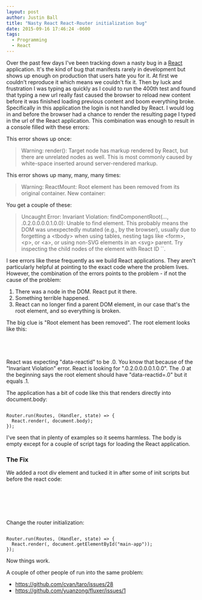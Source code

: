 ```yaml
---
layout: post
author: Justin Ball
title: "Nasty React React-Router initialization bug"
date: 2015-09-16 17:46:24 -0600
tags:
  - Programming
  - React
---
```


<p>Over the past few days I've been tracking down a nasty bug in a <a href="https://facebook.github.io/react/">React</a> application. It's the kind of bug that manifests rarely in development
but shows up enough on production that users hate you for it. At first we couldn't reproduce it which means we couldn't fix it. Then by luck and frustration I was typing
as quickly as I could to run the 400th test and found that typing a new url really fast caused the browser to reload new content before it was finished loading previous content
and boom everything broke. Specifically in this application the login is not handled by React. I would log in and before the browser had a chance to render the resulting page I typed in
the url of the React application. This combination was enough to result in a console filled with these errors:</p>

<p>This error shows up once:</p>
<blockquote>
Warning: render(): Target node has markup rendered by React, but there are unrelated nodes as well. This is most commonly caused by white-space inserted around server-rendered markup.
</blockquote>

<p>This error shows up many, many, many times:</p>
<blockquote>
Warning: ReactMount: Root element has been removed from its original container. New container:
</blockquote>

<p>You get a couple of these:</p>
<blockquote>
Uncaught Error: Invariant Violation: findComponentRoot(..., .0.2.0.0.0.0.1.0.0): Unable to find element. This probably means the DOM was unexpectedly mutated (e.g., by the browser), usually due to 
forgetting a &lt;tbody&gt; when using tables, nesting tags like &lt;form&gt;, &lt;p&gt;, or &lt;a&gt;, or using non-SVG elements 
in an &lt;svg&gt; parent. Try inspecting the child nodes of the element with React ID ``.
</blockquote>

<p>
I see errors like these frequently as we build React applications. They aren't particularly helpful at pointing to the exact code where the problem lives. However, the combination of the errors
points to the problem - if not the cause of the problem:
<ol>
  <li>There was a node in the DOM. React put it there.</li>
  <li>Something terrible happened.</li>
  <li>React can no longer find a parent DOM element, in our case that's the root element, and so everything is broken.</li>
</ol>
</p>

<p>The big clue is "Root element has been removed". The root element looks like this:
<pre><code class="html">
  <div id="thing" data-reactid=".1">
</pre></code>
React was expecting "data-reactid" to be .0. You know that because of the "Invariant Violation" error. React is looking for ".0.2.0.0.0.0.1.0.0". The .0 at the beginning says the root
element should have "data-reactid=.0" but it equals .1.
</p>

<p>
The application has a bit of code like this that renders directly into document.body:
<pre><code class="javascript">
Router.run(Routes, (Handler, state) => {
  React.render(<Handler />, document.body);
});
</pre></code>
I've seen that in plenty of examples so it seems harmless. The body is empty except for a couple of script tags for loading the React application.
<p>

<h3>The Fix</h3>
<p>
We added a root div element and tucked it in after some of init scripts but before the react code:
<pre><code class="html">
  <script type="text/javascript">
  // Some initialization stuff
  </script>
  <div id="main-app"></div>
  <script src="web_pack_bundle.js" type="text/javascript"></script>
</pre></code>

Change the router initialization:
<pre><code class="javascript">
Router.run(Routes, (Handler, state) => {
  React.render(<Handler />, document.getElementById("main-app"));
});
</pre></code>

Now things work.
</p>

<p>A couple of other people of run into the same problem:
  <ul>
    <li><a href="https://github.com/cvan/taro/issues/28">https://github.com/cvan/taro/issues/28</a></li>
    <li><a href="https://github.com/yuanzong/fluxer/issues/1">https://github.com/yuanzong/fluxer/issues/1</a></li>
  </ul>
</p>





